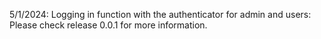 5/1/2024: Logging in function with the authenticator for admin and users: Please check release 0.0.1 for more information.
